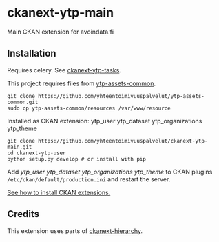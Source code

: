 ckanext-ytp-main 
================

Main CKAN extension for avoindata.fi

Installation
------------

Requires celery. See [ckanext-ytp-tasks](https://github.com/yhteentoimivuuspalvelut/ckanext-ytp-tasks).


This project requires files from [ytp-assets-common](https://github.com/yhteentoimivuuspalvelut/ytp-assets-common).

    git clone https://github.com/yhteentoimivuuspalvelut/ytp-assets-common.git
    sudo cp ytp-assets-common/resources /var/www/resource


Installed as CKAN extension: ytp_user ytp_dataset ytp_organizations ytp_theme


    git clone https://github.com/yhteentoimivuuspalvelut/ckanext-ytp-main.git
    cd ckanext-ytp-user
    python setup.py develop # or install with pip

Add *ytp_user* *ytp_dataset* *ytp_organizations* *ytp_theme*  to CKAN plugins `/etc/ckan/default/production.ini` and restart the server.


[See how to install CKAN extensions.](http://docs.ckan.org/en/latest/extensions/tutorial.html#installing-the-extension)


Credits
-------

This extension uses parts of [ckanext-hierarchy](https://github.com/datagovuk/ckanext-hierarchy).

